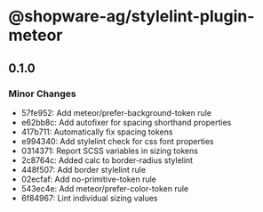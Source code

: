 # @shopware-ag/stylelint-plugin-meteor

## 0.1.0

### Minor Changes

- 57fe952: Add meteor/prefer-background-token rule
- e62bb8c: Add autofixer for spacing shorthand properties
- 417b711: Automatically fix spacing tokens
- e994340: Add stylelint check for css font properties
- 0314371: Report SCSS variables in sizing tokens
- 2c8764c: Added calc to border-radius stylelint
- 448f507: Add border stylelint rule
- 02ecfaf: Add no-primitive-token rule
- 543ec4e: Add meteor/prefer-color-token rule
- 6f84967: Lint individual sizing values
